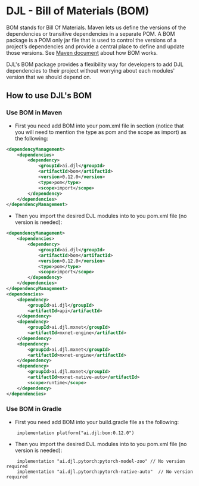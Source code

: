 # DJL - Bill of Materials (BOM)

BOM stands for Bill Of Materials. Maven lets us define the versions of the dependencies or transitive
dependencies in a separate POM. A BOM package is a POM only jar file that is used to control the versions
of a project’s dependencies and provide a central place to define and update those versions. 
See [Maven document](https://maven.apache.org/guides/introduction/introduction-to-dependency-mechanism.html#dependency-management)
about how BOM works.

DJL's BOM package provides a flexibility way for developers to add DJL dependencies to their project
without worrying about each modules' version that we should depend on.

## How to use DJL's BOM

### Use BOM in Maven

- First you need add BOM into your pom.xml file in <dependencyManagement> section (notice that you
will need to mention the type as pom and the scope as import) as the following:

```xml
<dependencyManagement>
    <dependencies>
        <dependency>
            <groupId>ai.djl</groupId>
            <artifactId>bom</artifactId>
            <version>0.12.0</version>
            <type>pom</type>
            <scope>import</scope>
        </dependency>
    </dependencies>
</dependencyManagement>
```

- Then you import the desired DJL modules into to you pom.xml file (no version is needed): 

```xml
<dependencyManagement>
    <dependencies>
        <dependency>
            <groupId>ai.djl</groupId>
            <artifactId>bom</artifactId>
            <version>0.12.0</version>
            <type>pom</type>
            <scope>import</scope>
        </dependency>
    </dependencies>
</dependencyManagement>
<dependencies>
    <dependency>
        <groupId>ai.djl</groupId>
        <artifactId>api</artifactId>
    </dependency>
    <dependency>
        <groupId>ai.djl.mxnet</groupId>
        <artifactId>mxnet-engine</artifactId>
    </dependency>
    <dependency>
        <groupId>ai.djl.mxnet</groupId>
        <artifactId>mxnet-engine</artifactId>
    </dependency>
    <dependency>
        <groupId>ai.djl.mxnet</groupId>
        <artifactId>mxnet-native-auto</artifactId>
        <scope>runtime</scope>
    </dependency>
</dependencies>
```

### Use BOM in Gradle

- First you need add BOM into your build.gradle file as the following:

```
    implementation platform("ai.djl:bom:0.12.0")
```

- Then you import the desired DJL modules into to you pom.xml file (no version is needed):

```
    implementation "ai.djl.pytorch:pytorch-model-zoo" // No version required
    implementation "ai.djl.pytorch:pytorch-native-auto"  // No version required
```
